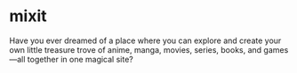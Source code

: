 # mixit
Have you ever dreamed of a place where you can explore and create your own little treasure trove of anime, manga, movies, series, books, and games—all together in one magical site?

